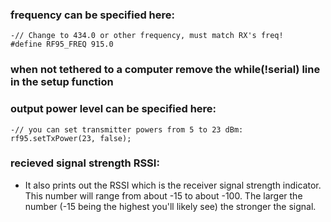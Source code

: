 ### frequency can be specified here:
	-// Change to 434.0 or other frequency, must match RX's freq!
	#define RF95_FREQ 915.0

### when not tethered to a computer remove the while(!serial) line in the setup function

### output power level can be specified here:
  	-// you can set transmitter powers from 5 to 23 dBm:
  	rf95.setTxPower(23, false);

### recieved signal strength RSSI:
 - It also prints out the RSSI which is the receiver signal strength indicator. This number will range from about -15 to 	about -100. The larger the number (-15 being the highest you'll likely see) the stronger the signal.

